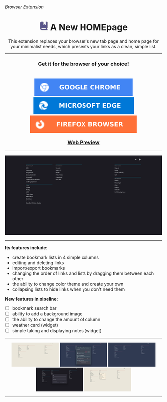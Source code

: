 ###### Browser Extansion

<h1 align="center">
<img src="assets/logos/logo-22.png"></img>
 A New HOMEpage
</h1> 

<p align="center">
 This extension replaces your browser's new tab page and home page for your minimalist needs, which presents your links as a clean, simple list.
</p>

---

<h3 align="center">
 Get it for the browser of your choice!
<br></br>
 <p align="center">
  <a href="https://chrome.google.com/webstore/detail/a-new-homepage/koccgpapcmnpikpnelhoiopakandghpc?" target="_blank"> <img src="assets/logos/GOOGLE CHROME.svg"/></a>
  <a href="https://microsoftedge.microsoft.com/addons/detail/a-new-homepage/abdclhnogpcefdiginfhfcbjbklepoka" target="_blank"> <img src="assets/logos/MICROSOFT EDGE.svg"/></a>
  <a href="https://addons.mozilla.org/en-US/firefox/addon/a-new-home/" target="_blank"> <img src="assets/logos/FIREFOX BROWSER.svg"/></a>

 </p>
 <p>
  <a href="https://unrivaled-speculoos-51299a.netlify.app" target="_blank">Web Preview</a>
 </p>
</h3>

---

<p align="center">
  <img src="assets/screenshots/1.png" />
</p>

---

**Its features include**:
- create bookmark lists in 4 simple columns
- editing and deleting links
- import/export bookmarks
- changing the order of links and lists by dragging them between each other
- the ability to change color theme and create your own
- collapsing lists to hide links when you don't need them
  
**New features in pipeline:**
- [ ] bookmark search bar
- [ ] ability to add a background image
- [ ] the ability to change the amount of column
- [ ] weather card (widget)
- [ ] simple taking and displaying notes (widget)

---
<p align="center">
  <img src="assets/screenshots/2.png" width="30%" />
  <img src="assets/screenshots/3.png" width="30%" />
  <img src="assets/screenshots/4.png" width="30%" />
  <img src="assets/screenshots/5.png" width="30%" />
  <img src="assets/screenshots/6.png" width="30%" />
</p>

---
